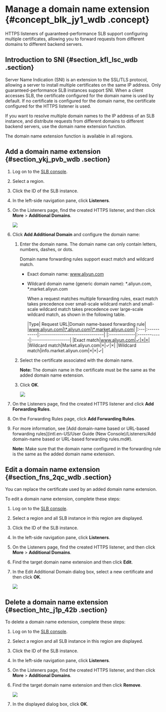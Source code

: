 # Manage a domain name extension {#concept_blk_jy1_wdb .concept}

HTTPS listeners of guaranteed-performance SLB support configuring multiple certificates, allowing you to forward requests from different domains to different backend servers.

## Introduction to SNI {#section_kfl_lsc_wdb .section}

Server Name Indication \(SNI\) is an extension to the SSL/TLS protocol, allowing a server to install multiple certificates on the same IP address. Only guaranteed-performance SLB instances support SNI. When a client accesses SLB, the certificate configured for the domain name is used by default. If no certificate is configured for the domain name, the certificate configured for the HTTPS listener is used.

If you want to resolve multiple domain names to the IP address of an SLB instance, and distribute requests from different domains to different backend servers, use the domain name extension function.

The domain name extension function is available in all regions.

## Add a domain name extension {#section_ykj_pvb_wdb .section}

1.  Log on to the [SLB console](https://slb.console.aliyun.com/slb).
2.  Select a region.
3.  Click the ID of the SLB instance.
4.  In the left-side navigation pane, click **Listeners**.
5.  On the Listeners page, find the created HTTPS listener, and then click **More** \> **Additional Domains**.

    ![](http://static-aliyun-doc.oss-cn-hangzhou.aliyuncs.com/assets/img/15661/15353634287466_en-US.png)

6.  Click **Add Additional Domain** and configure the domain name:
    1.  Enter the domain name. The domain name can only contain letters, numbers, dashes, or dots.

        Domain name forwarding rules support exact match and wildcard match.

        -   Exact domain name: www.aliyun.com
        -   Wildcard domain name \(generic domain name\): \*.aliyun.com, \*.market.aliyun.com

            When a request matches multiple forwarding rules, exact match takes precedence over small-scale wildcard match and small-scale wildcard match takes precedence over large-scale wildcard match, as shown in the following table.

            |Type| Request URL|Domain name-based forwarding rule|
|www.aliyun.com|\*.aliyun.com|\*.market.aliyun.com|
            |:---|:-----------|:--------------------------------|
            |:-------------|:------------|:-------------------|
            |Exact match|www.aliyun.com|✓|×|×|
            |Wildcard match|Market.aliyun.com|×|✓|×|
            |Wildcard match|info.market.aliyun.com|×|×|✓|

    2.  Select the certificate associated with the domain name.

        **Note:** The domain name in the certificate must be the same as the added domain name extension.

    3.  Click **OK**.

        ![](http://static-aliyun-doc.oss-cn-hangzhou.aliyuncs.com/assets/img/15661/15353634287467_en-US.png)

7.  On the Listeners page, find the created HTTPS listener and click **Add Forwarding Rules**.
8.  On the Forwarding Rules page, click **Add Forwarding Rules**.
9.  For more information, see [Add domain-name based or URL-based forwarding rules](intl.en-US/User Guide (New Console)/Listeners/Add domain-name based or URL-based forwarding rules.md#).

    **Note:** Make sure that the domain name configured in the forwarding rule is the same as the added domain name extension.


## Edit a domain name extension {#section_fns_2qc_wdb .section}

You can replace the certificate used by an added domain name extension.

To edit a domain name extension, complete these steps:

1.  Log on to the [SLB console](https://slb.console.aliyun.com/slb).
2.  Select a region and all SLB instance in this region are displayed.
3.  Click the ID of the SLB instance.
4.  In the left-side navigation pane, click **Listeners**.
5.  On the Listeners page, find the created HTTPS listener, and then click **More** \> **Additional Domains**.
6.  Find the target domain name extension and then click **Edit**.
7.  In the Edit Additional Domain dialog box, select a new certificate and then click **OK**.

    ![](http://static-aliyun-doc.oss-cn-hangzhou.aliyuncs.com/assets/img/15661/15353634287468_en-US.png)


## Delete a domain name extension {#section_htc_j1p_42b .section}

To delete a domain name extension, complete these steps:

1.  Log on to the [SLB console](https://slb.console.aliyun.com/slb).
2.  Select a region and all SLB instance in this region are displayed.
3.  Click the ID of the SLB instance.
4.  In the left-side navigation pane, click **Listeners**.
5.  On the Listeners page, find the created HTTPS listener, and then click **More** \> **Additional Domains**.
6.  Find the target domain name extension and then click **Remove**.

    ![](http://static-aliyun-doc.oss-cn-hangzhou.aliyuncs.com/assets/img/15661/15353634297469_en-US.png)

7.  In the displayed dialog box, click **OK**.

